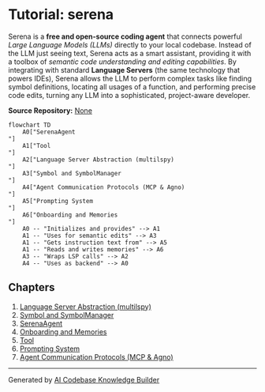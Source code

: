 # Tutorial: serena

Serena is a **free and open-source coding agent** that connects powerful *Large Language Models (LLMs)* directly to your local codebase. Instead of the LLM just seeing text, Serena acts as a smart assistant, providing it with a toolbox of *semantic code understanding and editing capabilities*. By integrating with standard **Language Servers** (the same technology that powers IDEs), Serena allows the LLM to perform complex tasks like finding symbol definitions, locating all usages of a function, and performing precise code edits, turning any LLM into a sophisticated, project-aware developer.


**Source Repository:** [None](None)

```mermaid
flowchart TD
    A0["SerenaAgent
"]
    A1["Tool
"]
    A2["Language Server Abstraction (multilspy)
"]
    A3["Symbol and SymbolManager
"]
    A4["Agent Communication Protocols (MCP & Agno)
"]
    A5["Prompting System
"]
    A6["Onboarding and Memories
"]
    A0 -- "Initializes and provides" --> A1
    A1 -- "Uses for semantic edits" --> A3
    A1 -- "Gets instruction text from" --> A5
    A1 -- "Reads and writes memories" --> A6
    A3 -- "Wraps LSP calls" --> A2
    A4 -- "Uses as backend" --> A0
```

## Chapters

1. [Language Server Abstraction (multilspy)
](01_language_server_abstraction__multilspy__.md)
2. [Symbol and SymbolManager
](02_symbol_and_symbolmanager_.md)
3. [SerenaAgent
](03_serenaagent_.md)
4. [Onboarding and Memories
](04_onboarding_and_memories_.md)
5. [Tool
](05_tool_.md)
6. [Prompting System
](06_prompting_system_.md)
7. [Agent Communication Protocols (MCP & Agno)
](07_agent_communication_protocols__mcp___agno__.md)


---

Generated by [AI Codebase Knowledge Builder](https://github.com/The-Pocket/Tutorial-Codebase-Knowledge)